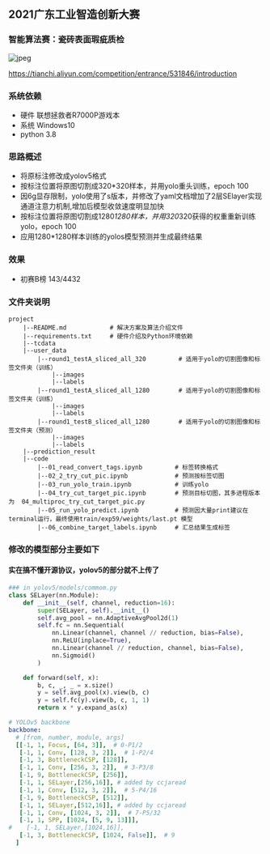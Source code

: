## 2021广东工业智造创新大赛
### 智能算法赛：瓷砖表面瑕疵质检
![jpeg](https://tianchi-public.oss-cn-hangzhou.aliyuncs.com/public/files/forum/160860612915292251608606125216.jpeg)

https://tianchi.aliyun.com/competition/entrance/531846/introduction

### 系统依赖
- 硬件 联想拯救者R7000P游戏本
- 系统 Windows10
- python 3.8
### 思路概述
- 将原标注修改成yolov5格式
- 按标注位置将原图切割成320*320样本，并用yolo重头训练，epoch 100
- 因6g显存限制，yolo使用了s版本，并修改了yaml文档增加了2层SElayer实现通道注意力机制,增加后模型收敛速度明显加快
- 按标注位置将原图切割成1280*1280样本，并用320*320获得的权重重新训练yolo，epoch 100
- 应用1280*1280样本训练的yolos模型预测并生成最终结果

### 效果
- 初赛B榜 143/4432

### 文件夹说明
```
project
	|--README.md            # 解决方案及算法介绍文件
	|--requirements.txt     # 硬件介绍及Python环境依赖
	|--tcdata
	|--user_data
		|--round1_testA_sliced_all_320         # 适用于yolo的切割图像和标签文件夹（训练）
			|--images
            |--labels
        |--round1_testA_sliced_all_1280        # 适用于yolo的切割图像和标签文件夹（训练）
			|--images
            |--labels
        |--round1_testB_sliced_all_1280        # 适用于yolo的切割图像和标签文件夹（预测）
			|--images
            |--labels
	|--prediction_result
	|--code
		|--01_read_convert_tags.ipynb         # 标签转换格式
		|--02_2_try_cut_pic.ipynb             # 预测按标签切图
		|--03_run_yolo_train.ipynb			  # 训练yolo
		|--04_try_cut_target_pic.ipynb		  # 预测目标切图，其多进程版本为  04_multiproc_try_cut_target_pic.py
        |--05_run_yolo_predict.ipynb          # 预测因大量print建议在terminal运行，最终使用train/exp59/weights/last.pt 模型
        |--06_combine_target_labels.ipynb     # 汇总结果生成标签
```
### 修改的模型部分主要如下
#### 实在搞不懂开源协议，yolov5的部分就不上传了
``` python
### in yolov5/models/commom.py
class SELayer(nn.Module):
    def __init__(self, channel, reduction=16):
        super(SELayer, self).__init__()
        self.avg_pool = nn.AdaptiveAvgPool2d(1)
        self.fc = nn.Sequential(
            nn.Linear(channel, channel // reduction, bias=False),
            nn.ReLU(inplace=True),
            nn.Linear(channel // reduction, channel, bias=False),
            nn.Sigmoid()
        )

    def forward(self, x):
        b, c, _, _ = x.size()
        y = self.avg_pool(x).view(b, c)
        y = self.fc(y).view(b, c, 1, 1)
        return x * y.expand_as(x)
```
``` yaml
# YOLOv5 backbone
backbone:
  # [from, number, module, args]
  [[-1, 1, Focus, [64, 3]],  # 0-P1/2
   [-1, 1, Conv, [128, 3, 2]],  # 1-P2/4
   [-1, 3, BottleneckCSP, [128]],
   [-1, 1, Conv, [256, 3, 2]],  # 3-P3/8
   [-1, 9, BottleneckCSP, [256]],
   [-1, 1, SELayer,[256,16]], # added by ccjaread
   [-1, 1, Conv, [512, 3, 2]],  # 5-P4/16
   [-1, 9, BottleneckCSP, [512]],
   [-1, 1, SELayer,[512,16]], # added by ccjaread
   [-1, 1, Conv, [1024, 3, 2]],  # 7-P5/32
   [-1, 1, SPP, [1024, [5, 9, 13]]],
#    [-1, 1, SELayer,[1024,16]],
   [-1, 3, BottleneckCSP, [1024, False]],  # 9
  ]
```